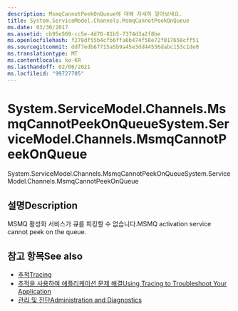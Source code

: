 ```yaml
---
description: MsmqCannotPeekOnQueue에 대해 자세히 알아보세요.
title: System.ServiceModel.Channels.MsmqCannotPeekOnQueue
ms.date: 03/30/2017
ms.assetid: cb95e569-cc5e-4d70-81b5-7374d3a2f8be
ms.openlocfilehash: f278df55b4cfb6ffa6b474f58e72f017658cff51
ms.sourcegitcommit: ddf7edb67715a5b9a45e3dd44536dabc153c1de0
ms.translationtype: MT
ms.contentlocale: ko-KR
ms.lasthandoff: 02/06/2021
ms.locfileid: "99727705"
---
```

# <a name="systemservicemodelchannelsmsmqcannotpeekonqueue"></a><span data-ttu-id="06ad1-103">System.ServiceModel.Channels.MsmqCannotPeekOnQueue</span><span class="sxs-lookup"><span data-stu-id="06ad1-103">System.ServiceModel.Channels.MsmqCannotPeekOnQueue</span></span>

<span data-ttu-id="06ad1-104">System.ServiceModel.Channels.MsmqCannotPeekOnQueue</span><span class="sxs-lookup"><span data-stu-id="06ad1-104">System.ServiceModel.Channels.MsmqCannotPeekOnQueue</span></span>  
  
## <a name="description"></a><span data-ttu-id="06ad1-105">설명</span><span class="sxs-lookup"><span data-stu-id="06ad1-105">Description</span></span>  

 <span data-ttu-id="06ad1-106">MSMQ 활성화 서비스가 큐를 피킹할 수 없습니다.</span><span class="sxs-lookup"><span data-stu-id="06ad1-106">MSMQ activation service cannot peek on the queue.</span></span>  
  
## <a name="see-also"></a><span data-ttu-id="06ad1-107">참고 항목</span><span class="sxs-lookup"><span data-stu-id="06ad1-107">See also</span></span>

- [<span data-ttu-id="06ad1-108">추적</span><span class="sxs-lookup"><span data-stu-id="06ad1-108">Tracing</span></span>](index.md)
- [<span data-ttu-id="06ad1-109">추적을 사용하여 애플리케이션 문제 해결</span><span class="sxs-lookup"><span data-stu-id="06ad1-109">Using Tracing to Troubleshoot Your Application</span></span>](using-tracing-to-troubleshoot-your-application.md)
- [<span data-ttu-id="06ad1-110">관리 및 진단</span><span class="sxs-lookup"><span data-stu-id="06ad1-110">Administration and Diagnostics</span></span>](../index.md)
